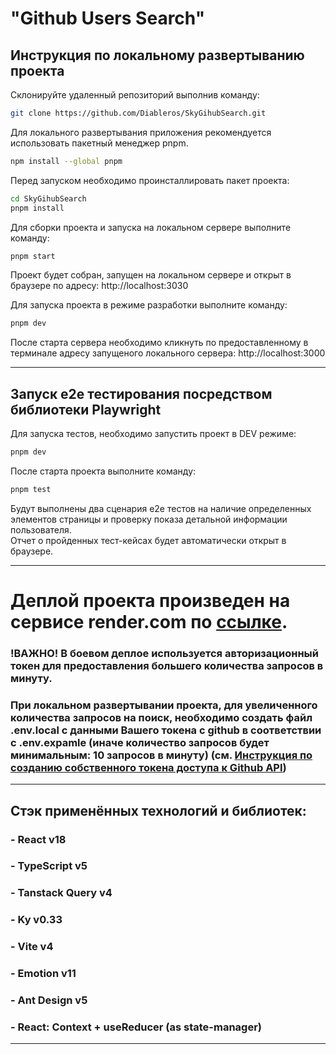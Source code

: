 # "Github Users Search"

## Инструкция по локальному развертыванию проекта

Склонируйте удаленный репозиторий выполнив команду:

```bash
git clone https://github.com/Diableros/SkyGihubSearch.git
```

Для локального развертывания приложения рекомендуется использовать пакетный менеджер pnpm.

```bash
npm install --global pnpm
```

Перед запуском необходимо проинсталлировать пакет проекта:

```bash
cd SkyGihubSearch
pnpm install
```

Для сборки проекта и запуска на локальном сервере выполните команду:

```bash
pnpm start
```

Проект будет собран, запущен на локальном сервере и открыт в браузере по адресу: http://localhost:3030

Для запуска проекта в режиме разработки выполните команду:

```bash
pnpm dev
```

После старта сервера необходимо кликнуть по предоставленному в терминале адресу запущеного локального сервера: http://localhost:3000

---

## Запуск e2e тестирования посредством библиотеки Playwright

Для запуска тестов, необходимо запустить проект в DEV режиме:

```bash
pnpm dev
```

После старта проекта выполните команду:

```bash
pnpm test
```

Будут выполнены два сценария e2e тестов на наличие определенных элементов страницы и проверку показа детальной информации пользователя.  
Отчет о пройденных тест-кейсах будет автоматичеcки открыт в браузере.

---

# Деплой проекта произведен на сервисе render.com по [ссылке](https://skygithubsearch.onrender.com).

### !ВАЖНО! В боевом деплое используется авторизационный токен для предоставления большего количества запросов в минуту.

### При локальном развертывании проекта, для увеличенного количества запросов на поиск, необходимо создать файл .env.local с данными Вашего токена с github в соответствии с .env.expamle (иначе количество запросов будет минимальным: 10 запросов в минуту) (см. [Инструкция по созданию собственного токена доступа к Github API](https://docs.github.com/en/authentication/keeping-your-account-and-data-secure/managing-your-personal-access-tokens#creating-a-fine-grained-personal-access-token))

---

## Стэк применённых технологий и библиотек:

### - React v18

### - TypeScript v5

### - Tanstack Query v4

### - Ky v0.33

### - Vite v4

### - Emotion v11

### - Ant Design v5

### - React: Context + useReducer (as state-manager)

---
